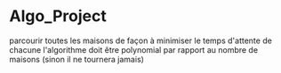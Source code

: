 # Algo_Project
parcourir toutes les maisons de façon à minimiser le temps d'attente de chacune l'algorithme doit être polynomial par rapport au nombre de maisons (sinon il ne tournera jamais)